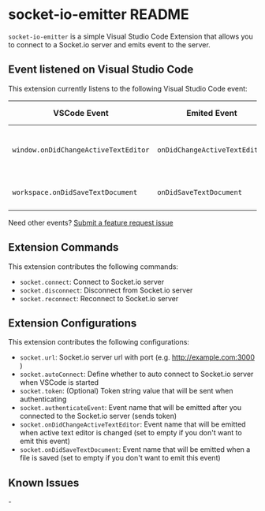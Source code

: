 # socket-io-emitter README

`socket-io-emitter` is a simple Visual Studio Code Extension that allows you to connect to a Socket.io server and emits event to the server.

## Event listened on Visual Studio Code

This extension currently listens to the following Visual Studio Code event:

| VSCode Event  | Emited Event | Emited data |
| --- | --- | --- |
| `window.onDidChangeActiveTextEditor`  | `onDidChangeActiveTextEditor`  | `{ fileName, lineCount, fileSize, workspace }` 
| `workspace.onDidSaveTextDocument`  | `onDidSaveTextDocument`  | `{ fileName, lineCount, fileSize }` 


Need other events? [Submit a feature request issue](https://github.com/VincentJonathan/vscode-socket.io-emitter/issues/new/choose)

## Extension Commands

This extension contributes the following commands:

* `socket.connect`: Connect to Socket.io server
* `socket.disconnect`: Disconnect from Socket.io server
* `socket.reconnect`: Reconnect to Socket.io server

## Extension Configurations

This extension contributes the following configurations:
* `socket.url`: Socket.io server url with port (e.g. http://example.com:3000 )
* `socket.autoConnect`: Define whether to auto connect to Socket.io server when VSCode is started
* `socket.token`: (Optional) Token string value that will be sent when authenticating
* `socket.authenticateEvent`: Event name that will be emitted after you connected to the Socket.io server (sends token)
* `socket.onDidChangeActiveTextEditor`: Event name that will be emitted when active text editor is changed (set to empty if you don't want to emit this event)
* `socket.onDidSaveTextDocument`: Event name that will be emitted when a file is saved (set to empty if you don't want to emit this event)

## Known Issues

\-